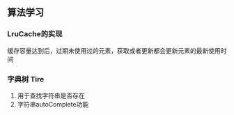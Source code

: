## 算法学习

### LruCache的实现
缓存容量达到后，过期未使用过的元素，获取或者更新都会更新元素的最新使用时间

### 字典树 Tire
1. 用于查找字符串是否存在
2. 字符串autoComplete功能
